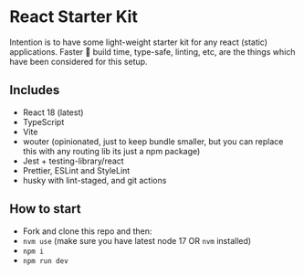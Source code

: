 # React Starter Kit

Intention is to have some light-weight starter kit for any react (static) applications.
Faster :rocket: build time, type-safe, linting, etc, are the things which have been considered for this setup.

## Includes

- React 18 (latest)
- TypeScript
- Vite
- wouter (opinionated, just to keep bundle smaller, but you can replace this with any routing lib its just a npm package)
- Jest + testing-library/react
- Prettier, ESLint and StyleLint
- husky with lint-staged, and git actions

## How to start

- Fork and clone this repo and then:
- `nvm use` (make sure you have latest node 17 OR `nvm` installed)
- `npm i`
- `npm run dev`
